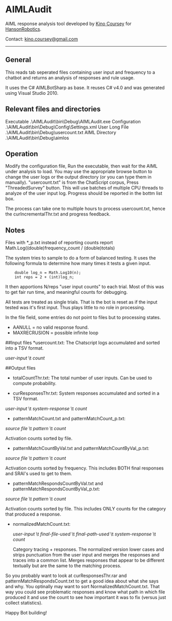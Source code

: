 AIMLAudit
==================

AIML response analysis tool developed by [Kino Coursey](https://github.com/Kinoc) for [HansonRobotics](https://github.com/hansonrobotics/).

Contact: kino.coursey@gmail.com

---
## General
This reads tab seperated files containing user input and frequency to a chatbot and returns an analysis of responses and rule usage.

It uses the C# AIMLBotSharp as base.
It reuses C# v4.0 and was generated using Visual Studio 2010.

## Relevant files and directories 
Executable	.\AIMLAudit\bin\Debug\AIMLAudit.exe 
Configuration .\AIMLAudit\bin\Debug\Config\Settings.xml
User Long File .\AIMLAudit\bin\Debug\usercount.txt
AIML Directory .\AIMLAudit\bin\Debug\aimlos

## Operation
Modify the configuration file, Run the executable, then wait for the AIML under analysis to load.
You may use the appropriate browse button to change the user logs or the output directory (or you can type them in manually).
"usercount.txt" is from the ChatScript corpus,
Press "ThreadedSurvey" button. This will use batches of multiple CPU threads to analyze of the user input log.
Progress should be reported in the bottm list box.

The process can take one to multiple hours to process usercount.txt, hence the curIncrementalThr.txt and progress feedback.

## Notes
Files with *_p.txt instead of reporting counts  report Math.Log((double)frequency_count / (double)totals)

The system tries to sample to do a form of balanced testing. It uses the following formula to determine how many times it tests a given input.
```
	double log_n = Math.Log10(n);
	int reps = 2 + (int)log_n;
```
It then apportions N/reps "user input counts" to each trial.
Most of this was to get fair run time, and meaningful counts for debugging.

All tests are treated as single trials. That is the bot is reset as if the input tested was it's first input. Thus <THAT> plays little to no role in processing.

In the file field, some entries do not point to files but to processing states.

* AANULL = no valid response found.
* MAXRECRUSION = possible infinite loop

##Input files
*usercount.txt:
The Chatscript logs accumulated and sorted into a TSV format.

_user-input_ \t _count_

##Output files

* totalCountThr.txt:
The total number of user inputs. Can be used to compute probability.

* curResponsesThr.txt:
System responses accumulated and sorted in a TSV format.

_user-input_ \t _system-response_ \t _count_

* patternMatchCount.txt and patternMatchCount_p.txt:

 _source file_ \t _pattern_ \t _count_

   Activation counts sorted by file.

* patternMatchCountByVal.txt and patternMatchCountByVal_p.txt:

_source file_ \t _pattern_ \t _count_

  Activation counts sorted by frequency. This includes BOTH final responses and SRAI's used to get to them.

* patternMatchRespondsCountByVal.txt and patternMatchRespondsCountByVal_p.txt:

_source file_ \t _pattern_ \t _count_

  Activation counts sorted by file. This includes ONLY counts for the category that produced a response.

* normalizedMatchCount.txt:

  _user-input_ \t _final-file-used_ \t _final-path-used_ \t _system-response_ \t _count_

  Category tracing + responses. The normalized version lower cases and strips punctuation from the user input and merges the responses and traces into a common list. Merges responses that appear to be different textually but are the same to the matching process.

So you probably want to look at curResponsesThr.rar and patternMatchRespondsCount.txt to get a good idea about what she says and why.
You optinally may want to sort NormalizedMatchCount.txt. That way you could see problematic responses and know what path in which file produced it and use the count to see how important it was to fix (versus just collect statistics).

Happy Bot building!
